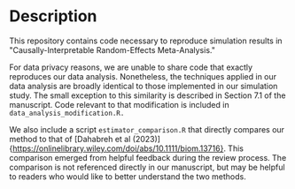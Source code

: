 # Description
This repository contains code necessary to reproduce simulation results in "Causally-Interpretable Random-Effects Meta-Analysis." 

For data privacy reasons, we are unable to share code that exactly reproduces our data analysis. Nonetheless, the techniques applied
in our data analysis are broadly identical to those implemented in our simulation study. The small exception to this similarity
is described in Section 7.1 of the manuscript. Code relevant to that modification is included in `data_analysis_modification.R.`

We also include a script `estimator_comparison.R` that directly compares our method to that of [Dahabreh et al (2023)]{https://onlinelibrary.wiley.com/doi/abs/10.1111/biom.13716}. This comparison emerged from
helpful feedback during the review process. The comparison is not referenced directly in our manuscript, but may be helpful to readers
who would like to better understand the two methods.
